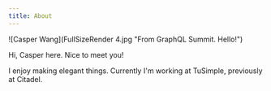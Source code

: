 ```yaml
---
title: About
---
```


![Casper Wang](FullSizeRender 4.jpg "From GraphQL Summit. Hello!")

Hi, Casper here. Nice to meet you!

I enjoy making elegant things. Currently I'm working at TuSimple, previously at Citadel.
